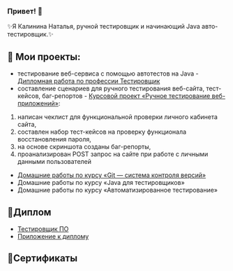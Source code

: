 ### Привет! 👋

 ✨Я Калинина Наталья, ручной тестировщик и начинающий Java авто-тестировщик.✨

## 🌱 Мои проекты:

* тестирование веб-сервиса с помощью автотестов на Java - [Дипломная работа по профессии Тестировщик](https://github.com/Natalchik/QADiploma.git)
* составление сценариев для ручного тестирования веб-сайта, тест-кейсов, баг-репортов - [Курсовой проект «Ручное тестирование веб-приложений»](https://github.com/Natalchik/CourseWork_ManualTesting.git):
1. написан чеклист для функциональной проверки личного кабинета сайта,
2. составлен набор тест-кейсов на проверку функционала восстановления пароля,
3. на основе скриншота созданы баг-репорты,
4. проанализирован POST запрос на сайте при работе с личными данными пользователей
* [Домашние работы по курсу «Git — система контроля версий»](https://github.com/Natalchik/GitHomeworks.git)
* Домашние работы по курсу «Java для тестировщиков»
* Домашние работы по курсу «Автоматизированное тестирование»

## 🔭Диплом

- [Тестировщик ПО](https://github.com/Natalchik/software-tester-Diploma.jpg.git)
- [Приложение к диплому](https://github.com/Natalchik/software-tester-Diploma_2.jpg.git)

## 🔭Сертификаты
  
<!--
**Natalchik/Natalchik** is a ✨ _special_ ✨ repository because its `README.md` (this file) appears on your GitHub profile.

Here are some ideas to get you started:

- 🔭 I’m currently working on ...
- 🌱 I’m currently learning ...
- 👯 I’m looking to collaborate on ...
- 🤔 I’m looking for help with ...
- 💬 Ask me about ...
- 📫 How to reach me: ...
- 😄 Pronouns: ...
- ⚡ Fun fact: ...
-->
